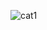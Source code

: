 
![cat1](https://github.com/Deysehgfi/Insta-cats-React/assets/138785041/520a0f3e-b894-4c91-becd-aaa4fcda4d90)
